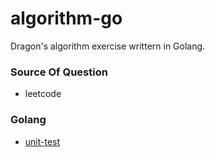 # algorithm-go
Dragon's algorithm exercise writtern in Golang. 

### Source Of Question
- leetcode

### Golang
- [unit-test](https://studygolang.com/articles/13420)